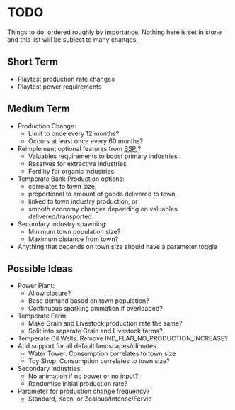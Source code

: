 # TODO
Things to do, ordered roughly by importance. Nothing here is set in stone and
this list will be subject to many changes.

## Short Term
* Playtest production rate changes
* Playtest power requirements

## Medium Term
* Production Change:
    * Limit to once every 12 months?
    * Occurs at least once every 60 months?
* Reimplement optional features from [BSPI]?
    * Valuables requirements to boost primary industries
    * Reserves for extractive industries
    * Fertility for organic industries
* Temperate Bank Production options:
    * correlates to town size,
    * proportional to amount of goods delivered to town,
    * linked to town industry production, or
    * smooth economy changes depending on valuables delivered/transported.
* Secondary industry spawning:
    * Minimum town population size?
    * Maximum distance from town?
* Anything that depends on town size should have a parameter toggle

## Possible Ideas
* Power Plant:
    * Allow closure?
    * Base demand based on town population?
    * Continuous sparking animation if overloaded?
* Temperate Farm:
    * Make Grain and Livestock production rate the same?
    * Split into separate Grain and Livestock farms?
* Temperate Oil Wells: Remove IND_FLAG_NO_PRODUCTION_INCREASE?
* Add support for all default landscapes/climates
    * Water Tower: Consumption correlates to town size
    * Toy Shop: Consumption correlates to town size?
* Secondary Industries:
    * No animation if no power or no input?
    * Randomise initial production rate?
* Parameter for production change frequency?
    * Standard, Keen, or Zealous/Intense/Fervid

[BSPI]: https://www.tt-forums.net/viewtopic.php?t=84735?

